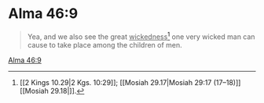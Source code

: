 # Alma 46:9

> Yea, and we also see the great <u>wickedness</u>[^a] one very wicked man can cause to take place among the children of men.

[Alma 46:9](https://www.churchofjesuschrist.org/study/scriptures/bofm/alma/46?lang=eng&id=p9#p9)


[^a]: [[2 Kings 10.29|2 Kgs. 10:29]]; [[Mosiah 29.17|Mosiah 29:17 (17–18)]][[Mosiah 29.18|]].  
